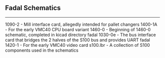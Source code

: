 ## Fadal Schematics
---
1090-2 - Mill interface card, allegedly intended for pallet changers
1400-1A - For the early VMC40 CPU board variant
1460-0 - Beginning of 1460-0 schematic, completed in kicad directory
fadal 1030-0e - The bus interface card that bridges the 2 halves of the S100 bus and provides UART
fadal 1420-1 - For the early VMC40 video card
s100.lbr - A collection of S100 components used in the schematics
